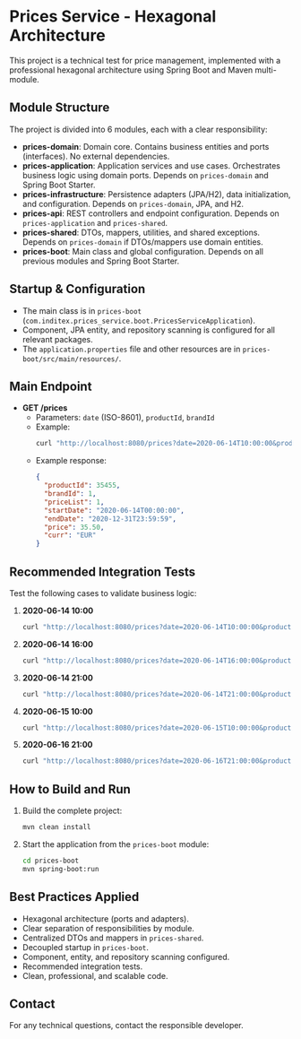 # Prices Service - Hexagonal Architecture

This project is a technical test for price management, implemented with a professional hexagonal architecture using Spring Boot and Maven multi-module.

## Module Structure

The project is divided into 6 modules, each with a clear responsibility:

- **prices-domain**: Domain core. Contains business entities and ports (interfaces). No external dependencies.
- **prices-application**: Application services and use cases. Orchestrates business logic using domain ports. Depends on `prices-domain` and Spring Boot Starter.
- **prices-infrastructure**: Persistence adapters (JPA/H2), data initialization, and configuration. Depends on `prices-domain`, JPA, and H2.
- **prices-api**: REST controllers and endpoint configuration. Depends on `prices-application` and `prices-shared`.
- **prices-shared**: DTOs, mappers, utilities, and shared exceptions. Depends on `prices-domain` if DTOs/mappers use domain entities.
- **prices-boot**: Main class and global configuration. Depends on all previous modules and Spring Boot Starter.

## Startup & Configuration

- The main class is in `prices-boot` (`com.inditex.prices_service.boot.PricesServiceApplication`).
- Component, JPA entity, and repository scanning is configured for all relevant packages.
- The `application.properties` file and other resources are in `prices-boot/src/main/resources/`.

## Main Endpoint

- **GET /prices**
  - Parameters: `date` (ISO-8601), `productId`, `brandId`
  - Example:
    ```sh
    curl "http://localhost:8080/prices?date=2020-06-14T10:00:00&productId=35455&brandId=1"
    ```
  - Example response:
    ```json
    {
      "productId": 35455,
      "brandId": 1,
      "priceList": 1,
      "startDate": "2020-06-14T00:00:00",
      "endDate": "2020-12-31T23:59:59",
      "price": 35.50,
      "curr": "EUR"
    }
    ```

## Recommended Integration Tests

Test the following cases to validate business logic:

1. **2020-06-14 10:00**
   ```sh
   curl "http://localhost:8080/prices?date=2020-06-14T10:00:00&productId=35455&brandId=1"
   ```
2. **2020-06-14 16:00**
   ```sh
   curl "http://localhost:8080/prices?date=2020-06-14T16:00:00&productId=35455&brandId=1"
   ```
3. **2020-06-14 21:00**
   ```sh
   curl "http://localhost:8080/prices?date=2020-06-14T21:00:00&productId=35455&brandId=1"
   ```
4. **2020-06-15 10:00**
   ```sh
   curl "http://localhost:8080/prices?date=2020-06-15T10:00:00&productId=35455&brandId=1"
   ```
5. **2020-06-16 21:00**
   ```sh
   curl "http://localhost:8080/prices?date=2020-06-16T21:00:00&productId=35455&brandId=1"
   ```

## How to Build and Run

1. Build the complete project:
   ```sh
   mvn clean install
   ```
2. Start the application from the `prices-boot` module:
   ```sh
   cd prices-boot
   mvn spring-boot:run
   ```

## Best Practices Applied

- Hexagonal architecture (ports and adapters).
- Clear separation of responsibilities by module.
- Centralized DTOs and mappers in `prices-shared`.
- Decoupled startup in `prices-boot`.
- Component, entity, and repository scanning configured.
- Recommended integration tests.
- Clean, professional, and scalable code.

## Contact

For any technical questions, contact the responsible developer.
